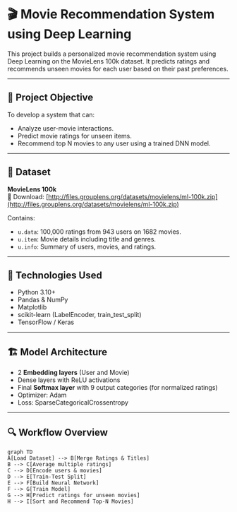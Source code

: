 # 🎬 Movie Recommendation System using Deep Learning

This project builds a personalized movie recommendation system using Deep Learning on the MovieLens 100k dataset. It predicts ratings and recommends unseen movies for each user based on their past preferences.

---

## 📌 Project Objective

To develop a system that can:
- Analyze user-movie interactions.
- Predict movie ratings for unseen items.
- Recommend top N movies to any user using a trained DNN model.

---

## 📂 Dataset

**MovieLens 100k** \
📎 Download: [http://files.grouplens.org/datasets/movielens/ml-100k.zip](http://files.grouplens.org/datasets/movielens/ml-100k.zip)

Contains:
- `u.data`: 100,000 ratings from 943 users on 1682 movies.
- `u.item`: Movie details including title and genres.
- `u.info`: Summary of users, movies, and ratings.

---

## 🧪 Technologies Used

- Python 3.10+
- Pandas & NumPy
- Matplotlib
- scikit-learn (LabelEncoder, train_test_split)
- TensorFlow / Keras

---

## 🏗️ Model Architecture

- 2 **Embedding layers** (User and Movie)
- Dense layers with ReLU activations
- Final **Softmax layer** with 9 output categories (for normalized ratings)
- Optimizer: Adam
- Loss: SparseCategoricalCrossentropy

---

## 🔍 Workflow Overview

```mermaid
graph TD
A[Load Dataset] --> B[Merge Ratings & Titles]
B --> C[Average multiple ratings]
C --> D[Encode users & movies]
D --> E[Train-Test Split]
E --> F[Build Neural Network]
F --> G[Train Model]
G --> H[Predict ratings for unseen movies]
H --> I[Sort and Recommend Top-N Movies]
